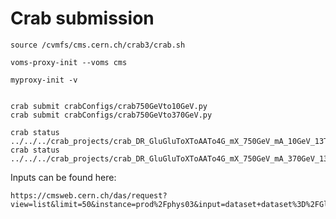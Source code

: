 Crab submission
====

    source /cvmfs/cms.cern.ch/crab3/crab.sh

    voms-proxy-init --voms cms

    myproxy-init -v
     
     
    crab submit crabConfigs/crab750GeVto10GeV.py
    crab submit crabConfigs/crab750GeVto370GeV.py
    
    crab status ../../../crab_projects/crab_DR_GluGluToXToAATo4G_mX_750GeV_mA_10GeV_13TeV_Pythia8_FIX_2/
    crab status ../../../crab_projects/crab_DR_GluGluToXToAATo4G_mX_750GeV_mA_370GeV_13TeV_Pythia8_FIX_2/

    
Inputs can be found here:

    https://cmsweb.cern.ch/das/request?view=list&limit=50&instance=prod%2Fphys03&input=dataset+dataset%3D%2FGluGluToXToAATo4G_mX_750GeV_mA_*GeV_Pythia8_FIX_2%2Famassiro*%2F*+status%3D*